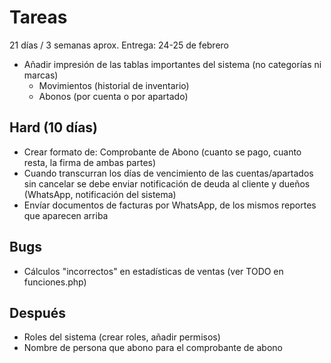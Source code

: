 # Tareas

21 días / 3 semanas aprox.
Entrega: 24-25 de febrero

- Añadir impresión de las tablas importantes del sistema (no categorías ni marcas)
  - Movimientos (historial de inventario)
  - Abonos (por cuenta o por apartado)

## Hard (10 días)

- Crear formato de: Comprobante de Abono (cuanto se pago, cuanto resta, la firma de ambas partes)
- Cuando transcurran los días de vencimiento de las cuentas/apartados sin cancelar se debe enviar notificación de deuda al cliente y dueños (WhatsApp, notificación del sistema)
- Envíar documentos de facturas por WhatsApp, de los mismos reportes que aparecen arriba

## Bugs

- Cálculos "incorrectos" en estadísticas de ventas (ver TODO en funciones.php)

## Después

- Roles del sistema (crear roles, añadir permisos)
- Nombre de persona que abono para el comprobante de abono
